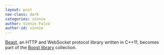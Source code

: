 ```yaml
---
layout: post
nav-class: dark
categories: vinnie
author: Vinnie Falco
author-id: vinnie
---
```

<a href="https://github.com/boostorg/beast">Beast</a>, an HTTP and
WebSocket protocol library written in C++11, becomes part of the
<a href="https://boost.org">Boost library</a> collection.
